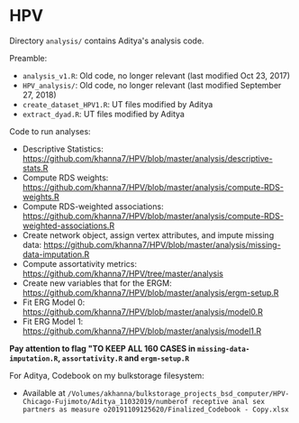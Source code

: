# HPV

Directory `analysis/` contains Aditya's analysis code.  

Preamble:  
  * `analysis_v1.R`:           Old code, no longer relevant (last modified Oct 23, 2017)    
  * `HPV_analysis/`:           Old code, no longer relevant (last modified September 27, 2018)        
  * `create_dataset_HPV1.R`:   UT files modified by Aditya     
  * `extract_dyad.R`:          UT files modified by Aditya 
 
 Code to run analyses:
 * Descriptive Statistics: https://github.com/khanna7/HPV/blob/master/analysis/descriptive-stats.R  
 * Compute RDS weights: https://github.com/khanna7/HPV/blob/master/analysis/compute-RDS-weights.R
 * Compute RDS-weighted associations: https://github.com/khanna7/HPV/blob/master/analysis/compute-RDS-weighted-associations.R
 * Create network object, assign vertex attributes, and impute missing data: https://github.com/khanna7/HPV/blob/master/analysis/missing-data-imputation.R
 * Compute assortativity metrics: https://github.com/khanna7/HPV/tree/master/analysis
 * Create new variables that for the ERGM: https://github.com/khanna7/HPV/blob/master/analysis/ergm-setup.R
 * Fit ERG Model 0: https://github.com/khanna7/HPV/blob/master/analysis/model0.R
 * Fit ERG Model 1: https://github.com/khanna7/HPV/blob/master/analysis/model1.R
  
**Pay attention to flag "TO KEEP ALL 160 CASES in `missing-data-imputation.R`, `assortativity.R` and `ergm-setup.R`**  
  
For Aditya, Codebook on my bulkstorage filesystem:
* Available at `/Volumes/akhanna/bulkstorage_projects_bsd_computer/HPV-Chicago-Fujimoto/Aditya_11032019/numberof receptive anal sex partners as measure o20191109125620/Finalized_Codebook - Copy.xlsx`
  
  
